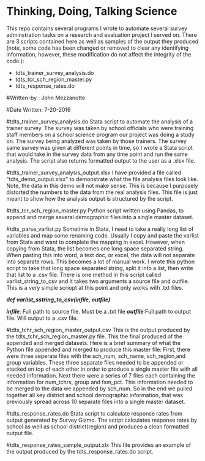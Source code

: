 # Thinking, Doing, Talking Science 
This repo contains several programs I wrote to automate several survey adminstration tasks on a research and evaluation project I served on. There are 3 scripts contained here as well as samples of the output they produced (note, some code has been changed or removed to clear any identifying information, however, these modification do not affect the integrity of the code.): 
- tdts_trainer_survey_analysis.do
- tdts_tcr_sch_region_master.py 
- tdts_response_rates.do   

#Written-by : 
John Mezzanotte

#Date Written:
7-20-2016

#tdts_trainer_survey_analysis.do
Stata script to automate the analysis of a trainer survey. The survey was taken by school officials who were training staff members on a school science program our project was doing a study on. The survey being analyzed was taken by those trainers. The survey same survey was given at different points in time, so I wrote a Stata script that would take in the survey data from any time point and run the same analysis. The script also returns formatted output to the user as a .xlsx file.

#tdts_trainer_survey_analysis_output.xlsx
I have provided a file called "tdts_demo_output.xlsx" to demonstrate what the file analysis files look like. Note, the 
data in this demo will not make sense. This is because I purposely distorted the numbers to the data from the real analysis files. This file is just meant to show how the analysis output is structured by the script.


#tdts_tcr_sch_region_master.py
Python script written using Pandas,  to append and merge several demographic files into a single master dataset. 

#tdts_parse_varlist.py
Sometime in Stata, I need to take a really long list of variables and map some renaming code. Usually I copy and paste the varlist from Stata and want to complete the mapping in excel. However, when copying from Stata, the list becomes one long space separated string. When pasting this into word, a text doc, or excel, the data will not separate into separate rows. This becomes a lot of manual work. I wrote this python script to take that long space separated string, split it into a list, then write that list to a .csv file. There is one method in this script called varlist_string_to_csv and it takes two arguments a source file and outfile. This is a very simple scriopt at this point and only works with .txt files. 

***def varlist_sstring_to_csv(infile, outfile)***

***infile***: Full path to source file. Must be a .txt file
***outfile***:Full path to output file. Will output to a .csv file. 


#tdts_tchr_sch_region_master_output.csv
This is the output produced by the tdts_tchr_sch_region_master.py file. This the final produced of the appended and merged datasets. Here is a brief summary of what the Python file appended and merged to produce this master file: 
First, there were three seperate files with the sch_num, sch_name,	sch_region,and group variables. These three separate files needed to be appended or stacked on top of each other in order to produce a single master file with all needed information. Next there were a series of 7 files each containing the information for num_tchrs, group and fsm_pct. This information needed to be merged to the data we appended by sch_num. So in the end we pulled together all key district and school demographic information, that was previously spread across 10 separate files into a single master dataset.



#tdts_response_rates.do 
Stata script to calculate response rates from output generated by Survey Gizmo. The script calculates response rates by school as well as school district(region) and produces a clean formatted output file.

#tdts_response_rates_sample_output.xlx
This file provides an example of the output produced by the tdts_response_rates.do script.
